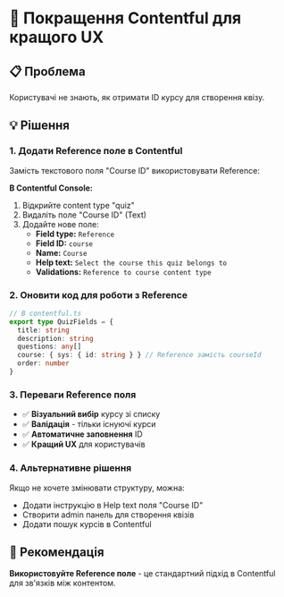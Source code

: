 # 🚀 Покращення Contentful для кращого UX

## 📋 Проблема
Користувачі не знають, як отримати ID курсу для створення квізу.

## 💡 Рішення

### 1. Додати Reference поле в Contentful
Замість текстового поля "Course ID" використовувати Reference:

**В Contentful Console:**
1. Відкрийте content type "quiz"
2. Видаліть поле "Course ID" (Text)
3. Додайте нове поле:
   - **Field type:** `Reference`
   - **Field ID:** `course`
   - **Name:** `Course`
   - **Help text:** `Select the course this quiz belongs to`
   - **Validations:** `Reference to course content type`

### 2. Оновити код для роботи з Reference
```typescript
// В contentful.ts
export type QuizFields = {
  title: string
  description: string
  questions: any[]
  course: { sys: { id: string } } // Reference замість courseId
  order: number
}
```

### 3. Переваги Reference поля
- ✅ **Візуальний вибір** курсу зі списку
- ✅ **Валідація** - тільки існуючі курси
- ✅ **Автоматичне заповнення** ID
- ✅ **Кращий UX** для користувачів

### 4. Альтернативне рішення
Якщо не хочете змінювати структуру, можна:
- Додати інструкцію в Help text поля "Course ID"
- Створити admin панель для створення квізів
- Додати пошук курсів в Contentful

## 🎯 Рекомендація
**Використовуйте Reference поле** - це стандартний підхід в Contentful для зв'язків між контентом.
